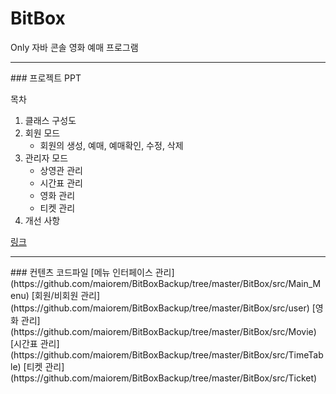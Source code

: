 # BitBox
Only 자바 콘솔 영화 예매 프로그램

<hr />
### 프로젝트 PPT

목차
1. 클래스 구성도
2. 회원 모드
   * 회원의 생성, 예매, 예매확인, 수정, 삭제
3. 관리자 모드
   * 상영관 관리
   * 시간표 관리
   * 영화 관리
   * 티켓 관리
4. 개선 사항  
    
[링크](https://docs.google.com/presentation/d/1Da9X1zlmgbhgzLRI3LbNmqpqEQVtm2HnuEIIJNCTj0U/edit?usp=sharing)

<hr />
### 컨텐츠 코드파일
[메뉴 인터페이스 관리](https://github.com/maiorem/BitBoxBackup/tree/master/BitBox/src/Main_Menu)    
[회원/비회원 관리](https://github.com/maiorem/BitBoxBackup/tree/master/BitBox/src/user)    
[영화 관리](https://github.com/maiorem/BitBoxBackup/tree/master/BitBox/src/Movie)    
[시간표 관리](https://github.com/maiorem/BitBoxBackup/tree/master/BitBox/src/TimeTable)    
[티켓 관리](https://github.com/maiorem/BitBoxBackup/tree/master/BitBox/src/Ticket)    
 
